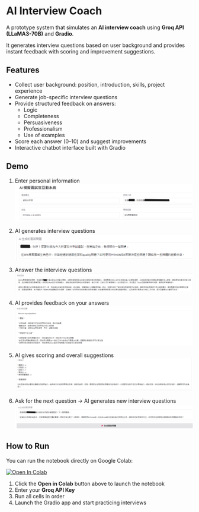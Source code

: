 # AI Interview Coach
A prototype system that simulates an **AI interview coach** using **Groq API (LLaMA3-70B)** and **Gradio**.

It generates interview questions based on user background and provides instant feedback with scoring and improvement suggestions.

## Features
- Collect user background: position, introduction, skills, project experience
- Generate job-specific interview questions
- Provide structured feedback on answers:
  - Logic
  - Completeness
  - Persuasiveness
  - Professionalism
  - Use of examples
- Score each answer (0–10) and suggest improvements
- Interactive chatbot interface built with Gradio

## Demo
1. Enter personal information
![Step 1](images/demo1.png)

2. AI generates interview questions
![Step 2](images/demo2.png)

3. Answer the interview questions
![Step 3](images/demo3.png)

4. AI provides feedback on your answers 
![Step 4](images/demo4.png)

5. AI gives scoring and overall suggestions
![Step 5](images/demo5.png)

6. Ask for the next question → AI generates new interview questions
![Step 6](images/demo6.png)

## How to Run
You can run the notebook directly on Google Colab:  

[![Open In Colab](https://colab.research.google.com/assets/colab-badge.svg)](https://colab.research.google.com/github/Lilian0812/ai-interview-coach/blob/main/AI_Interview_Coach_.ipynb)

1. Click the **Open in Colab** button above to launch the notebook 
2. Enter your **Groq API Key**
3. Run all cells in order  
4. Launch the Gradio app and start practicing interviews




